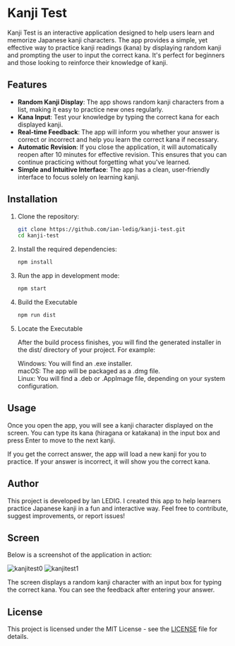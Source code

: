 # Kanji Test

Kanji Test is an interactive application designed to help users learn and memorize Japanese kanji characters. The app provides a simple, yet effective way to practice kanji readings (kana) by displaying random kanji and prompting the user to input the correct kana. It's perfect for beginners and those looking to reinforce their knowledge of kanji.

## Features

- **Random Kanji Display**: The app shows random kanji characters from a list, making it easy to practice new ones regularly.
- **Kana Input**: Test your knowledge by typing the correct kana for each displayed kanji.
- **Real-time Feedback**: The app will inform you whether your answer is correct or incorrect and help you learn the correct kana if necessary.
- **Automatic Revision**: If you close the application, it will automatically reopen after 10 minutes for effective revision. This ensures that you can continue practicing without forgetting what you've learned.
- **Simple and Intuitive Interface**: The app has a clean, user-friendly interface to focus solely on learning kanji.

## Installation

1. Clone the repository:

   ```bash
   git clone https://github.com/ian-ledig/kanji-test.git
   cd kanji-test
   ```

2. Install the required dependencies:

    ```bash
    npm install
    ```

3. Run the app in development mode:

    ```bash
    npm start
    ```

4. Build the Executable

    ```bash
    npm run dist
    ```

5. Locate the Executable

    After the build process finishes, you will find the generated installer in the dist/ directory of your project. For example:  

    Windows: You will find an .exe installer.  
    macOS: The app will be packaged as a .dmg file.  
    Linux: You will find a .deb or .AppImage file, depending on your system configuration.

## Usage

Once you open the app, you will see a kanji character displayed on the screen. You can type its kana (hiragana or katakana) in the input box and press Enter to move to the next kanji.

If you get the correct answer, the app will load a new kanji for you to practice. If your answer is incorrect, it will show you the correct kana.

## Author

This project is developed by Ian LEDIG. I created this app to help learners practice Japanese kanji in a fun and interactive way. Feel free to contribute, suggest improvements, or report issues!

## Screen

Below is a screenshot of the application in action:

![kanjitest0](https://github.com/user-attachments/assets/a0e41fb7-b08a-4d98-bafe-4f69d70e39b9)
![kanjitest1](https://github.com/user-attachments/assets/0a53c660-5e96-412f-872c-f6b62d79743b)

The screen displays a random kanji character with an input box for typing the correct kana. You can see the feedback after entering your answer.

## License
This project is licensed under the MIT License - see the [LICENSE](https://github.com/ian-ledig/kanji-test/blob/master/LISENCE) file for details.

